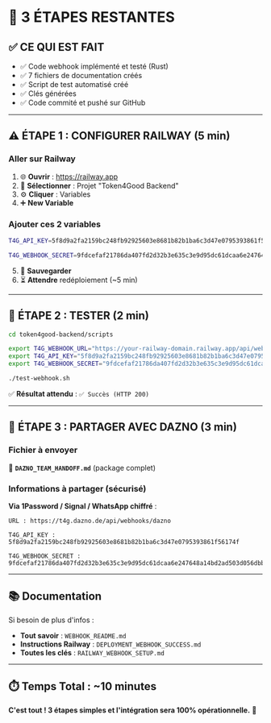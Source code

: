 # 🎯 3 ÉTAPES RESTANTES

## ✅ CE QUI EST FAIT

- ✅ Code webhook implémenté et testé (Rust)
- ✅ 7 fichiers de documentation créés
- ✅ Script de test automatisé créé
- ✅ Clés générées
- ✅ Code commité et pushé sur GitHub

---

## ⚠️ ÉTAPE 1 : CONFIGURER RAILWAY (5 min)

### Aller sur Railway

1. 🌐 **Ouvrir** : https://railway.app
2. 📂 **Sélectionner** : Projet "Token4Good Backend"
3. ⚙️ **Cliquer** : Variables
4. ➕ **New Variable**

### Ajouter ces 2 variables

```bash
T4G_API_KEY=5f8d9a2fa2159bc248fb92925603e8681b82b1ba6c3d47e0795393861f56174f

T4G_WEBHOOK_SECRET=9fdcefaf21786da407fd2d32b3e635c3e9d95dc61dcaa6e247648a14bd2ad503d056dbb29d1188c1eebd6163e19f68aa54ee3ff1633415496ec2d9c15f24caac
```

5. 💾 **Sauvegarder**
6. ⏳ **Attendre** redéploiement (~5 min)

---

## 🧪 ÉTAPE 2 : TESTER (2 min)

```bash
cd token4good-backend/scripts

export T4G_WEBHOOK_URL="https://your-railway-domain.railway.app/api/webhooks/dazno"
export T4G_API_KEY="5f8d9a2fa2159bc248fb92925603e8681b82b1ba6c3d47e0795393861f56174f"
export T4G_WEBHOOK_SECRET="9fdcefaf21786da407fd2d32b3e635c3e9d95dc61dcaa6e247648a14bd2ad503d056dbb29d1188c1eebd6163e19f68aa54ee3ff1633415496ec2d9c15f24caac"

./test-webhook.sh
```

✅ **Résultat attendu** : `✅ Succès (HTTP 200)`

---

## 📨 ÉTAPE 3 : PARTAGER AVEC DAZNO (3 min)

### Fichier à envoyer

📄 **`DAZNO_TEAM_HANDOFF.md`** (package complet)

### Informations à partager (sécurisé)

**Via 1Password / Signal / WhatsApp chiffré** :

```
URL : https://t4g.dazno.de/api/webhooks/dazno

T4G_API_KEY : 5f8d9a2fa2159bc248fb92925603e8681b82b1ba6c3d47e0795393861f56174f

T4G_WEBHOOK_SECRET : 9fdcefaf21786da407fd2d32b3e635c3e9d95dc61dcaa6e247648a14bd2ad503d056dbb29d1188c1eebd6163e19f68aa54ee3ff1633415496ec2d9c15f24caac
```

---

## 📚 Documentation

Si besoin de plus d'infos :

- **Tout savoir** : `WEBHOOK_README.md`
- **Instructions Railway** : `DEPLOYMENT_WEBHOOK_SUCCESS.md`
- **Toutes les clés** : `RAILWAY_WEBHOOK_SETUP.md`

---

## ⏱️ Temps Total : ~10 minutes

**C'est tout ! 3 étapes simples et l'intégration sera 100% opérationnelle.** 🚀

